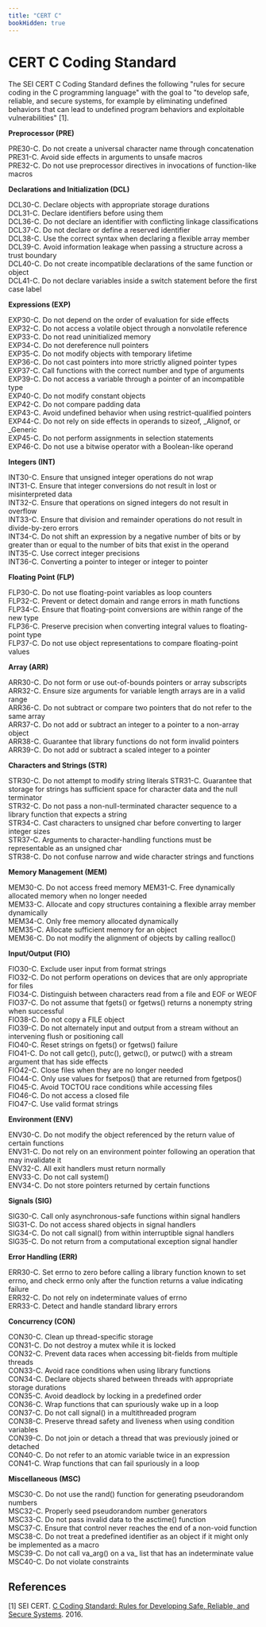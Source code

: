 ```yaml
---
title: "CERT C"
bookHidden: true
---
```


<!-- Google tag (gtag.js) -->
<script async src="https://www.googletagmanager.com/gtag/js?id=G-PJ364XPP9F"></script>
<script>
  window.dataLayer = window.dataLayer || [];
  function gtag(){dataLayer.push(arguments);}
  gtag('js', new Date());

  gtag('config', 'G-PJ364XPP9F');
</script>

# CERT C Coding Standard

The SEI CERT C Coding Standard defines the following "rules for secure coding in the C programming language" with the goal to "to develop safe, reliable, and secure systems, for example by eliminating undefined behaviors that can lead to undefined program behaviors and exploitable vulnerabilities" [1].

**Preprocessor (PRE)**

PRE30-C. Do not create a universal character name through concatenation  
PRE31-C. Avoid side effects in arguments to unsafe macros  
PRE32-C. Do not use preprocessor directives in invocations of function-like macros

**Declarations and Initialization (DCL)**

DCL30-C. Declare objects with appropriate storage durations  
DCL31-C. Declare identifiers before using them  
DCL36-C. Do not declare an identifier with conflicting linkage classifications  
DCL37-C. Do not declare or define a reserved identifier  
DCL38-C. Use the correct syntax when declaring a flexible array member  
DCL39-C. Avoid information leakage when passing a structure across a trust boundary  
DCL40-C. Do not create incompatible declarations of the same function or object  
DCL41-C. Do not declare variables inside a switch statement before the first case label

**Expressions (EXP)**

EXP30-C. Do not depend on the order of evaluation for side effects  
EXP32-C. Do not access a volatile object through a nonvolatile reference  
EXP33-C. Do not read uninitialized memory  
EXP34-C. Do not dereference null pointers  
EXP35-C. Do not modify objects with temporary lifetime  
EXP36-C. Do not cast pointers into more strictly aligned pointer types  
EXP37-C. Call functions with the correct number and type of arguments  
EXP39-C. Do not access a variable through a pointer of an incompatible type  
EXP40-C. Do not modify constant objects  
EXP42-C. Do not compare padding data  
EXP43-C. Avoid undefined behavior when using restrict-qualified pointers  
EXP44-C. Do not rely on side effects in operands to sizeof, \_Alignof, or \_Generic  
EXP45-C. Do not perform assignments in selection statements  
EXP46-C. Do not use a bitwise operator with a Boolean-like operand

**Integers (INT)**

INT30-C. Ensure that unsigned integer operations do not wrap  
INT31-C. Ensure that integer conversions do not result in lost or misinterpreted data  
INT32-C. Ensure that operations on signed integers do not result in overflow  
INT33-C. Ensure that division and remainder operations do not result in divide-by-zero errors  
INT34-C. Do not shift an expression by a negative number of bits or by greater than or equal to the number of bits that exist in the operand  
INT35-C. Use correct integer precisions  
INT36-C. Converting a pointer to integer or integer to pointer

**Floating Point (FLP)**

FLP30-C. Do not use floating-point variables as loop counters  
FLP32-C. Prevent or detect domain and range errors in math functions  
FLP34-C. Ensure that floating-point conversions are within range of the new type  
FLP36-C. Preserve precision when converting integral values to floating-point type  
FLP37-C. Do not use object representations to compare floating-point values

**Array (ARR)**

ARR30-C. Do not form or use out-of-bounds pointers or array subscripts  
ARR32-C. Ensure size arguments for variable length arrays are in a valid range  
ARR36-C. Do not subtract or compare two pointers that do not refer to the same array  
ARR37-C. Do not add or subtract an integer to a pointer to a non-array object  
ARR38-C. Guarantee that library functions do not form invalid pointers  
ARR39-C. Do not add or subtract a scaled integer to a pointer

**Characters and Strings (STR)**

STR30-C. Do not attempt to modify string literals STR31-C. Guarantee that storage for strings has sufficient space for character data and the null terminator  
STR32-C. Do not pass a non-null-terminated character sequence to a library function that expects a string  
STR34-C. Cast characters to unsigned char before converting to larger integer sizes  
STR37-C. Arguments to character-handling functions must be representable as an unsigned char  
STR38-C. Do not confuse narrow and wide character strings and functions

**Memory Management (MEM)**

MEM30-C. Do not access freed memory MEM31-C. Free dynamically allocated memory when no longer needed  
MEM33-C. Allocate and copy structures containing a flexible array member dynamically  
MEM34-C. Only free memory allocated dynamically  
MEM35-C. Allocate sufficient memory for an object  
MEM36-C. Do not modify the alignment of objects by calling realloc()

**Input/Output (FIO)**

FIO30-C. Exclude user input from format strings  
FIO32-C. Do not perform operations on devices that are only appropriate for files  
FIO34-C. Distinguish between characters read from a file and EOF or WEOF  
FIO37-C. Do not assume that fgets() or fgetws() returns a nonempty string when successful  
FIO38-C. Do not copy a FILE object  
FIO39-C. Do not alternately input and output from a stream without an intervening flush or positioning call  
FIO40-C. Reset strings on fgets() or fgetws() failure  
FIO41-C. Do not call getc(), putc(), getwc(), or putwc() with a stream argument that has side effects  
FIO42-C. Close files when they are no longer needed  
FIO44-C. Only use values for fsetpos() that are returned from fgetpos()  
FIO45-C. Avoid TOCTOU race conditions while accessing files  
FIO46-C. Do not access a closed file  
FIO47-C. Use valid format strings

**Environment (ENV)**

ENV30-C. Do not modify the object referenced by the return value of certain functions  
ENV31-C. Do not rely on an environment pointer following an operation that may invalidate it  
ENV32-C. All exit handlers must return normally  
ENV33-C. Do not call system()  
ENV34-C. Do not store pointers returned by certain functions

**Signals (SIG)**

SIG30-C. Call only asynchronous-safe functions within signal handlers  
SIG31-C. Do not access shared objects in signal handlers  
SIG34-C. Do not call signal() from within interruptible signal handlers  
SIG35-C. Do not return from a computational exception signal handler

**Error Handling (ERR)**

ERR30-C. Set errno to zero before calling a library function known to set errno, and check errno only after the function returns a value indicating failure  
ERR32-C. Do not rely on indeterminate values of errno  
ERR33-C. Detect and handle standard library errors

**Concurrency (CON)**

CON30-C. Clean up thread-specific storage  
CON31-C. Do not destroy a mutex while it is locked  
CON32-C. Prevent data races when accessing bit-fields from multiple threads  
CON33-C. Avoid race conditions when using library functions  
CON34-C. Declare objects shared between threads with appropriate storage durations  
CON35-C. Avoid deadlock by locking in a predefined order  
CON36-C. Wrap functions that can spuriously wake up in a loop  
CON37-C. Do not call signal() in a multithreaded program  
CON38-C. Preserve thread safety and liveness when using condition variables  
CON39-C. Do not join or detach a thread that was previously joined or detached  
CON40-C. Do not refer to an atomic variable twice in an expression  
CON41-C. Wrap functions that can fail spuriously in a loop

**Miscellaneous (MSC)**

MSC30-C. Do not use the rand() function for generating pseudorandom numbers  
MSC32-C. Properly seed pseudorandom number generators  
MSC33-C. Do not pass invalid data to the asctime() function  
MSC37-C. Ensure that control never reaches the end of a non-void function  
MSC38-C. Do not treat a predefined identifier as an object if it might only be implemented as a macro  
MSC39-C. Do not call va\_arg() on a va\_ list that has an indeterminate value  
MSC40-C. Do not violate constraints

## References

\[1\] SEI CERT. [C Coding Standard: Rules for Developing Safe, Reliable, and Secure Systems](https://www.sei.cmu.edu/downloads/sei-cert-c-coding-standard-2016-v01.pdf). 2016.  